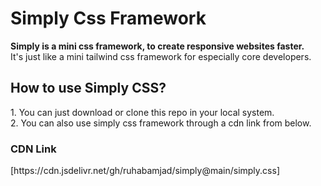 # Simply Css Framework
<b>Simply is a mini css framework, to create responsive websites faster.</b>  
It's just like a mini tailwind css framework for especially core developers.  

<h2>How to use Simply CSS?</h2>
1. You can just download or clone this repo in your local system.<br>
2. You can also use simply css framework through a cdn link from below.

<h3>CDN Link</h3>  
[https://cdn.jsdelivr.net/gh/ruhabamjad/simply@main/simply.css]
